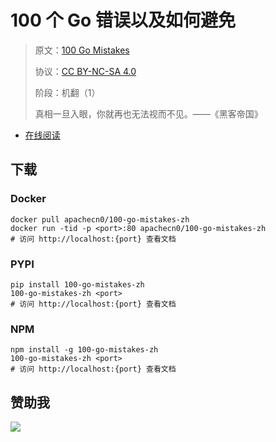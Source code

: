 <!--
    需要填充的占位符：
    
    README.md
    
        100 个 Go 错误以及如何避免：文档中文名
        100 Go Mistakes：文档英文名
        {urlEn}：文档原始链接
        gomis100：域名前缀
        飞龙：负责人名称
        wizardforcel：负责人 Github 用户名
        562826179：负责人 QQ
        100-go-mistakes-zh：ApacheCN 的 Github 仓库名称
        100-go-mistakes-zh：DockerHub 仓库名称
        100-go-mistakes-zh：PYPI 包名称
        100-go-mistakes-zh：NPM 包名称
    
    CNAME
    
        gomis100：域名前缀

    index.html
    
        100 个 Go 错误以及如何避免：文档中文名
        rgb(100,107,101)：显示颜色
        100-go-mistakes-zh：ApacheCN 的 Github 仓库名称

    asset/docsify-apachecn-footer.js
    
        100-go-mistakes-zh：ApacheCN 的 Github 仓库名称
-->

# 100 个 Go 错误以及如何避免

> 原文：[100 Go Mistakes]({urlEn})
> 
> 协议：[CC BY-NC-SA 4.0](http://creativecommons.org/licenses/by-nc-sa/4.0/)
> 
> 阶段：机翻（1）
> 
> 真相一旦入眼，你就再也无法视而不见。——《黑客帝国》

* [在线阅读](https://gomis100.flygon.net)


## 下载

### Docker

```
docker pull apachecn0/100-go-mistakes-zh
docker run -tid -p <port>:80 apachecn0/100-go-mistakes-zh
# 访问 http://localhost:{port} 查看文档
```

### PYPI

```
pip install 100-go-mistakes-zh
100-go-mistakes-zh <port>
# 访问 http://localhost:{port} 查看文档
```

### NPM

```
npm install -g 100-go-mistakes-zh
100-go-mistakes-zh <port>
# 访问 http://localhost:{port} 查看文档
```

## 赞助我

![](https://img-blog.csdnimg.cn/20200112005920729.png)
